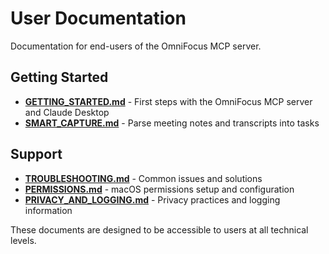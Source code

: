 # User Documentation

Documentation for end-users of the OmniFocus MCP server.

## Getting Started

- **[GETTING_STARTED.md](./GETTING_STARTED.md)** - First steps with the OmniFocus MCP server and Claude Desktop
- **[SMART_CAPTURE.md](./SMART_CAPTURE.md)** - Parse meeting notes and transcripts into tasks

## Support

- **[TROUBLESHOOTING.md](./TROUBLESHOOTING.md)** - Common issues and solutions
- **[PERMISSIONS.md](./PERMISSIONS.md)** - macOS permissions setup and configuration
- **[PRIVACY_AND_LOGGING.md](./PRIVACY_AND_LOGGING.md)** - Privacy practices and logging information

These documents are designed to be accessible to users at all technical levels.
